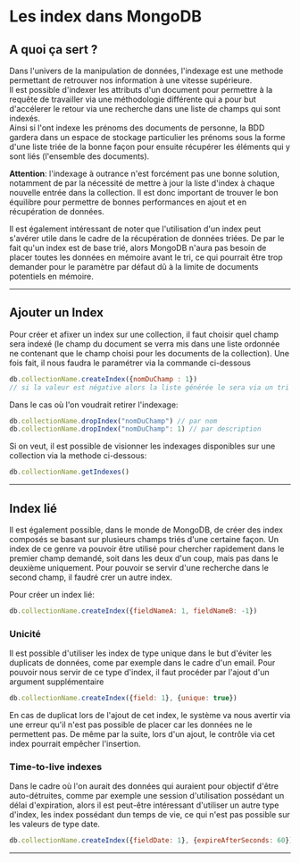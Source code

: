 # Les index dans MongoDB

## A quoi ça sert ?

Dans l'univers de la manipulation de données, l'indexage est une methode permettant de retrouver nos information à une vitesse supérieure.  
Il est possible d'indexer les attributs d'un document pour permettre à la requête de travailler via une méthodologie différente qui a pour but d'accélerer le retour via une recherche dans une liste de champs qui sont indexés.  
Ainsi si l'ont indexe les prénoms des documents de personne, la BDD gardera dans un espace de stockage particulier les prénoms sous la forme d'une liste triée de la bonne façon pour ensuite récupérer les éléments qui y sont liés (l'ensemble des documents).

**Attention**: l'indexage à outrance n'est forcément pas une bonne solution, notamment de par la nécessité de mettre à jour la liste d'index à chaque nouvelle entrée dans la collection. Il est donc important de trouver le bon équilibre pour permettre de bonnes performances en ajout et en récupération de données.

Il est également intéressant de noter que l'utilisation d'un index peut s'avérer utile dans le cadre de la récupération de données triées. De par le fait qu'un index est de base trié, alors MongoDB n'aura pas besoin de placer toutes les données en mémoire avant le tri, ce qui pourrait être trop demander pour le paramètre par défaut dû à la limite de documents potentiels en mémoire.

---

## Ajouter un Index

Pour créer et afixer un index sur une collection, il faut choisir quel champ sera indexé (le champ du document se verra mis dans une liste ordonnée ne contenant que le champ choisi pour les documents de la collection). Une fois fait, il nous faudra le paramétrer via la commande ci-dessous

```js
db.collectionName.createIndex({nomDuChamp : 1}) 
// si la valeur est négative alors la liste générée le sera via un tri descendant
```

Dans le cas où l'on voudrait retirer l'indexage:
```js
db.collectionName.dropIndex("nomDuChamp") // par nom
db.collectionName.dropIndex("nomDuChamp": 1) // par description
```
Si on veut, il est possible de visionner les indexages disponibles sur une collection via la methode ci-dessous:
```js
db.collectionName.getIndexes()
```
---

## Index lié

Il est également possible, dans le monde de MongoDB, de créer des index composés se basant sur plusieurs champs triés d'une certaine façon. Un index de ce genre va pouvoir être utilisé pour chercher rapidement dans le premier champ demandé, soit dans les deux d'un coup, mais pas dans le deuxième uniquement. Pour pouvoir se servir d'une recherche dans le second champ, il faudré crer un autre index.

Pour créer un index lié:
```js
db.collectionName.createIndex({fieldNameA: 1, fieldNameB: -1})
```

### Unicité

Il est possible d'utiliser les index de type unique dans le but d'éviter les duplicats de données, come par exemple dans le cadre d'un email. Pour pouvoir nous servir de ce type d'index, il faut procéder par l'ajout d'un argument supplémentaire
```js
db.collectionName.createIndex({field: 1}, {unique: true})
```

En cas de duplicat lors de l'ajout de cet index, le système va nous avertir via une erreur qu'il n'est pas possible de placer car les données ne le permettent pas. De même par la suite, lors d'un ajout, le contrôle via cet index pourrait empêcher l'insertion.

### Time-to-live indexes

Dans le cadre où l'on aurait des données qui auraient pour objectif d'être auto-détruites, comme par exemple une session d'utilisation possédant un délai d'expiration, alors il est peut-être intéressant d'utiliser un autre type d'index, les index possédant dun temps de vie, ce qui n'est pas possible sur les valeurs de type date.
```js 
db.collectionName.createIndex({fieldDate: 1}, {expireAfterSeconds: 60})
```

---

